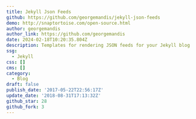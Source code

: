 ```yaml
---
title: Jekyll Json Feeds
github: https://github.com/georgemandis/jekyll-json-feeds
demo: http://snaptortoise.com/open-source.html
author: georgemandis
author_link: https://github.com/georgemandis
date: 2024-02-18T10:20:35.804Z
description: Templates for rendering JSON feeds for your Jekyll blog
ssg:
  - Jekyll
css: []
cms: []
category:
  - Blog
draft: false
publish_date: '2017-05-22T22:56:17Z'
update_date: '2018-08-31T17:13:32Z'
github_star: 28
github_fork: 3
---
```

